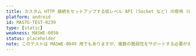 ```yaml
---
title: カスタム HTTP 接続をセットアップする低レベル API (Socket など) の使用 (Using low-level APIs (e.g. Socket) to set up a custom HTTP connection)
platform: android
id: MASTG-TEST-0239
type: [static]
weakness: MASWE-0050
status: placeholder
note: このテストは MASWE-0049 用でもありますが、複数の脆弱性をサポートする必要があります。
---
```

